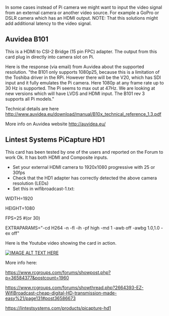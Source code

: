 In some cases instead of Pi camera we might want to input the video signal from an external camera or another video source. For example a GoPro or DSLR camera which has an HDMI output. NOTE: That this solutions might add additional latency to the video signal.

## Auvidea B101
This is a HDMI to CSI-2 Bridge (15 pin FPC) adapter. The output from this card plug in directly into camera slot on Pi. 

Here is the response (via email) from Auvidea about the supported resolution. "the B101 only supports 1080p25, because this is a limitation of the Toshiba driver in the RPi. However there will be the V20, which has SDI input and it fully emulates the Pi camera. Here 1080p at any frame rate up to 30 Hz is supported. The Pi seems to max out at 47Hz. We are looking at new versions which will have LVDS and HDMI input. The B101 rev 3 supports all Pi models."

Technical details are here http://www.auvidea.eu/download/manual/B10x_technical_reference_1.3.pdf

More info on Auvidea website http://auvidea.eu/


## Lintest Systems PiCapture HD1
This card has been tested by one of the users and reported on the Forum to work Ok. It has both HDMI and Composite inputs. 

- Set your external HDMI camera to 1920x1080 progressive with 25 or 30fps
- Check that the HD1 adapter has correctly detected the above camera resolution (LEDs)
- Set this in wifibroadcast-1.txt:

WIDTH=1920

HEIGHT=1080

FPS=25  #(or 30)

EXTRAPARAMS="-cd H264 -n -fl -ih -pf high -md 1 -awb off -awbg 1.0,1.0 -ex off"

Here is the Youtube video showing the card in action.

[![IMAGE ALT TEXT HERE](https://img.youtube.com/vi/NZZFx7HoXIw/0.jpg)](https://www.youtube.com/watch?v=NZZFx7HoXIw)



More info here:

https://www.rcgroups.com/forums/showpost.php?p=36584377&postcount=1960

https://www.rcgroups.com/forums/showthread.php?2664393-EZ-WifiBroadcast-cheap-digital-HD-transmission-made-easy%21/page131#post36586673

https://lintestsystems.com/products/picapture-hd1

